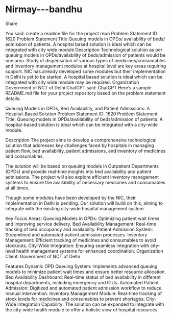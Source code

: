 # Nirmay---bandhu
Share


You said:
create a readme file for the project repo
Problem Statement ID	
1620
Problem Statement Title	
Queuing models in OPDs/ availability of beds/ admission of patients. A hospital based solution is ideal which can be integrated with city wide module
Description	
Technological solution as per queuing models in OPDs/availability of beds/admission of patients would be one area. Study of dispensation of various types of medicines/consumables and Inventory management modules at hospital level are key areas requiring support. NIC has already developed some modules but their implementation in Delhi is yet to be started. A hospital based solution is ideal which can be integrated with city wide module may be required.
Organization	Government of NCT of Delhi
ChatGPT said:
ChatGPT
Here’s a sample README.md file for your project repository based on the problem statement details:

Queuing Models in OPDs, Bed Availability, and Patient Admissions: A Hospital-Based Solution
Problem Statement ID: 1620
Problem Statement Title:
Queuing models in OPDs/availability of beds/admission of patients. A hospital-based solution is ideal which can be integrated with a city-wide module.

Description
The project aims to develop a comprehensive technological solution that addresses key challenges faced by hospitals in managing patient flow, bed availability, patient admissions, and inventory of medicines and consumables.

The solution will be based on queuing models in Outpatient Departments (OPDs) and provide real-time insights into bed availability and patient admissions. The project will also explore efficient inventory management systems to ensure the availability of necessary medicines and consumables at all times.

Though some modules have been developed by the NIC, their implementation in Delhi is pending. Our solution will build on this, aiming to integrate with the existing city-wide hospital management system.

Key Focus Areas:
Queuing Models in OPDs: Optimizing patient wait times and improving service delivery.
Bed Availability Management: Real-time tracking of bed occupancy and availability.
Patient Admission System: Streamlined and automated patient admission processes.
Inventory Management: Efficient tracking of medicines and consumables to avoid stockouts.
City-Wide Integration: Ensuring seamless integration with city-level health management systems for enhanced coordination.
Organization
Client: Government of NCT of Delhi

Features
Dynamic OPD Queuing System: Implements advanced queuing models to minimize patient wait times and ensure better resource allocation.
Bed Availability Dashboard: Real-time status of bed availability in different hospital departments, including emergency and ICUs.
Automated Patient Admission: Digitized and automated patient admission workflow to reduce manual intervention.
Inventory Management Module: Real-time tracking of stock levels for medicines and consumables to prevent shortages.
City-Wide Integration Capability: The solution can be expanded to integrate with the city-wide health module to offer a holistic view of hospital resources.
